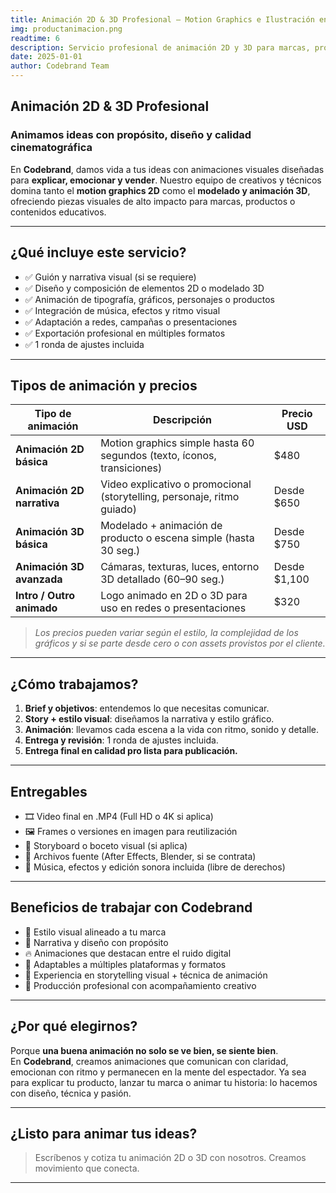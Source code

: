 ```yaml
---
title: Animación 2D & 3D Profesional – Motion Graphics e Ilustración en Movimiento
img: productanimacion.png
readtime: 6
description: Servicio profesional de animación 2D y 3D para marcas, productos y proyectos visuales. Creamos piezas únicas que explican, impactan y venden. Precios según tipo y nivel de producción.
date: 2025-01-01
author: Codebrand Team
---
```


## Animación 2D & 3D Profesional

### Animamos ideas con propósito, diseño y calidad cinematográfica

En **Codebrand**, damos vida a tus ideas con animaciones visuales diseñadas para **explicar, emocionar y vender**. Nuestro equipo de creativos y técnicos domina tanto el **motion graphics 2D** como el **modelado y animación 3D**, ofreciendo piezas visuales de alto impacto para marcas, productos o contenidos educativos.

---

## ¿Qué incluye este servicio?

- ✅ Guión y narrativa visual (si se requiere)
- ✅ Diseño y composición de elementos 2D o modelado 3D
- ✅ Animación de tipografía, gráficos, personajes o productos
- ✅ Integración de música, efectos y ritmo visual
- ✅ Adaptación a redes, campañas o presentaciones
- ✅ Exportación profesional en múltiples formatos
- ✅ 1 ronda de ajustes incluida

---

## Tipos de animación y precios

| Tipo de animación              | Descripción                                                                 | Precio USD |
|-------------------------------|-----------------------------------------------------------------------------|------------|
| **Animación 2D básica**        | Motion graphics simple hasta 60 segundos (texto, íconos, transiciones)     | $480       |
| **Animación 2D narrativa**     | Video explicativo o promocional (storytelling, personaje, ritmo guiado)    | Desde $650 |
| **Animación 3D básica**        | Modelado + animación de producto o escena simple (hasta 30 seg.)           | Desde $750 |
| **Animación 3D avanzada**      | Cámaras, texturas, luces, entorno 3D detallado (60–90 seg.)                | Desde $1,100 |
| **Intro / Outro animado**      | Logo animado en 2D o 3D para uso en redes o presentaciones                 | $320       |

> *Los precios pueden variar según el estilo, la complejidad de los gráficos y si se parte desde cero o con assets provistos por el cliente.*

---

## ¿Cómo trabajamos?

1. **Brief y objetivos**: entendemos lo que necesitas comunicar.
2. **Story + estilo visual**: diseñamos la narrativa y estilo gráfico.
3. **Animación**: llevamos cada escena a la vida con ritmo, sonido y detalle.
4. **Entrega y revisión**: 1 ronda de ajustes incluida.
5. **Entrega final en calidad pro lista para publicación.**

---

## Entregables

- 🎞️ Video final en .MP4 (Full HD o 4K si aplica)
- 🖼️ Frames o versiones en imagen para reutilización
- 🧾 Storyboard o boceto visual (si aplica)
- 📁 Archivos fuente (After Effects, Blender, si se contrata)
- 🎵 Música, efectos y edición sonora incluida (libre de derechos)

---

## Beneficios de trabajar con Codebrand

- 🎨 Estilo visual alineado a tu marca
- 🧠 Narrativa y diseño con propósito
- 🔥 Animaciones que destacan entre el ruido digital
- 🧩 Adaptables a múltiples plataformas y formatos
- 🎯 Experiencia en storytelling visual + técnica de animación
- 🤝 Producción profesional con acompañamiento creativo

---

## ¿Por qué elegirnos?

Porque **una buena animación no solo se ve bien, se siente bien**.  
En **Codebrand**, creamos animaciones que comunican con claridad, emocionan con ritmo y permanecen en la mente del espectador. Ya sea para explicar tu producto, lanzar tu marca o animar tu historia: lo hacemos con diseño, técnica y pasión.

---

## ¿Listo para animar tus ideas?

> Escríbenos y cotiza tu animación 2D o 3D con nosotros. Creamos movimiento que conecta.

---

